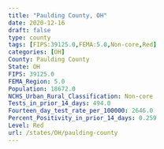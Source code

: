 ```yaml
---
title: "Paulding County, OH"
date: 2020-12-16
draft: false
type: county
tags: [FIPS:39125.0,FEMA:5.0,Non-core,Red]
categories: [OH]
County: Paulding County
State: OH
FIPS: 39125.0
FEMA_Region: 5.0
Population: 18672.0
NCHS_Urban_Rural_Classification: Non-core
Tests_in_prior_14_days: 494.0
Fourteen_day_test_rate_per_100000: 2646.0
Percent_Positivity_in_prior_14_days: 0.259
Level: Red
url: /states/OH/paulding-county
---
```



